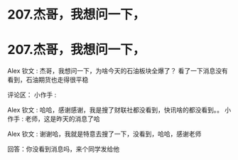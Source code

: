 # 207.杰哥，我想问一下，

# 207.杰哥，我想问一下，

Alex 钦文 : 杰哥，我想问一下，为啥今天的石油板块全爆了？ 看了一下消息没有看到，石油期货也走得很平稳

评论区： 小作手 :

Alex 钦文 : 哈哈，感谢感谢，我是搜了财联社都没看到，快讯啥的都没看到。。 小作手 : 老师，这是昨天的消息了哈

Alex 钦文 : 谢谢哈，我就是特意去搜了一下，没看到，哈哈，感谢老师

回答：你没看到消息吗，来个同学发给他